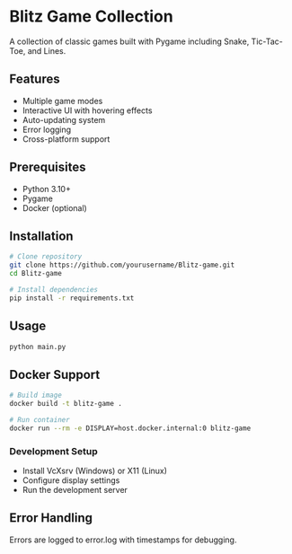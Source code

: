 # Blitz Game Collection

A collection of classic games built with Pygame including Snake, Tic-Tac-Toe, and Lines.

## Features

- Multiple game modes
- Interactive UI with hovering effects
- Auto-updating system
- Error logging
- Cross-platform support

## Prerequisites

- Python 3.10+
- Pygame
- Docker (optional)

## Installation

```bash
# Clone repository
git clone https://github.com/yourusername/Blitz-game.git
cd Blitz-game

# Install dependencies
pip install -r requirements.txt
```

## Usage

```bash
python main.py
```

## Docker Support
```bash
# Build image
docker build -t blitz-game .

# Run container
docker run --rm -e DISPLAY=host.docker.internal:0 blitz-game
```
### Development Setup

- Install VcXsrv (Windows) or X11 (Linux)
- Configure display settings
- Run the development server

## Error Handling
Errors are logged to error.log with timestamps for debugging.